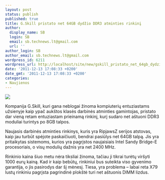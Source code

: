 ```yaml
---
layout: post
status: publish
published: true
title: G.Skill pristato net 64GB dydžio DDR3 atminties rinkinį
author:
  display_name: SB
  login: SB
  email: sb.technews.lt@gmail.com
  url: ''
author_login: SB
author_email: sb.technews.lt@gmail.com
wordpress_id: 6211
wordpress_url: http://localhost/site/new/gskill_pristato_net_64gb_dydzio_ddr3_atminties_rinkini/
date: '2011-12-13 17:08:33 +0200'
date_gmt: '2011-12-13 17:08:33 +0200'
categories:
- Naujienos
---
```

<div class="imgright"><img src="http://technews.lt/upload/g.skill_ripjawsz_quad-channel_kit_01.jpg"  /></div>
<p>Kompanija G.Skill, kuri gana neblogai žinoma kompiuterių entuziastams užsienyje kaip ypač aukštos klasės darbinės atminties gamintojas, pristato dar vieną retam entuziastam prieinamą rinkinį, kurį sudaro net aštuoni DDR3 moduliai turintys po 8GB talpos.</p>
<p>Naujasis darbinės atminties rinkinys, kuris yra RipjawsZ serijos atstovas, kaip jau turbūt spėjote paskaičiuoti, bendrai pasiūlys net 64GB talpą. Jis yra pritaikytas sistemoms, kurios yra pagrįstos naujaisiais Intel Sandy Bridge-E procesoriais, o visų modulių dažnis yra net 2400 MHz.</p>
<p>Rinkinio kaina šiuo metu nėra tiksliai žinoma, tačiau ji tikrai turėtų viršyti 1000 eurų kainą. Kad ir kaip bebūtų, rinkiniui bus suteikta viso gyvenimo garantija, o jis pasirodys dar šį mėnesį. Tiesa, yra problema – labai reta X79 lustų rinkiniu pagrįsta pagrindinė plokštė turi net aštuonis DIMM lizdus.</p>
